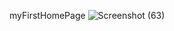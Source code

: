 myFirstHomePage
![Screenshot (63)](https://user-images.githubusercontent.com/61970640/117654079-e5a4a600-b1b2-11eb-8fc4-c355df4a9c4f.png)

